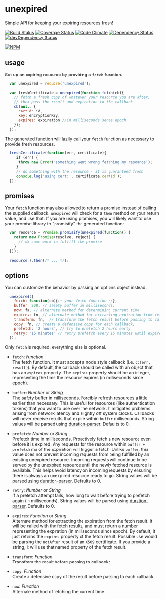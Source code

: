 # unexpired                          

Simple API for keeping your expiring resources fresh! 

[![Build Status](https://travis-ci.org/jamestalmage/unexpired.svg?branch=master)](https://travis-ci.org/jamestalmage/unexpired)
[![Coverage Status](https://coveralls.io/repos/jamestalmage/unexpired/badge.svg?branch=master)](https://coveralls.io/r/jamestalmage/unexpired?branch=master)
[![Code Climate](https://codeclimate.com/github/jamestalmage/unexpired/badges/gpa.svg)](https://codeclimate.com/github/jamestalmage/unexpired)
[![Dependency Status](https://david-dm.org/jamestalmage/unexpired.svg)](https://david-dm.org/jamestalmage/unexpired)
[![devDependency Status](https://david-dm.org/jamestalmage/unexpired/dev-status.svg)](https://david-dm.org/jamestalmage/unexpired#info=devDependencies)

[![NPM](https://nodei.co/npm/unexpired.png)](https://www.npmjs.com/package/unexpired/)

## usage

Set up an expiring resource by providing a `fetch` function.

```javascript
  var unexpired = require('unexpired');
  
  var freshCertificate = unexpired(function fetch(cb){
    // fetch a fresh copy of whatever your resource you are after,
    // then pass the result and expiration to the callback
    cb(null, {
      certId: id,
      key: encryptionKey,
      expires: expiration //in milliseconds sense epoch
    });
  });
```

The generated function will lazily call your `fetch` function as necessary to provide fresh resources.

```javascript
  freshCertificate(function(err, certificate){
     if (err) {
      throw new Error('something went wrong fetching my resource');
     }
     // do something with the resource - it is guaranteed fresh
     console.log('using cert:', certificate.certId );
  });
```

## promises
Your `fetch` function may also allowed to return a promise instead of calling the supplied callback.
`unexpired` will check for a `then` method on your return value, and use that. If you are using promises,
you will likely want to use your promise library to "promisify" the generated function:

```javascript
  var resource = Promise.promisify(unexpired(function() {
    return new Promise(resolve, reject) {
      // do some work to fulfill the promise
    }
  }));
  
  resource().then(/* ... */);
```

## options

You can customize the behavior by passing an options object instead.

```javascript
  unexpired({
    fetch: function(cb){/* your fetch function */},
    buffer: 200, // safety buffer in milliseconds,
    now: fn, // alternate method for determining current time
    expires: fn, // alternate method for extracting expiration from fetch result
    transform: fn,  // transform the fetch result before passing to callbacks
    copy: fn, // create a defensive copy for each callback,
    prefetch: '2 hours', // try to prefetch 2 hours early
    retry: '15 minutes' // retry prefetch every 15 minutes until expired
  });
```

Only `fetch` is required, everything else is optional.

  * `fetch`: _Function_ <br/>
         The fetch function. 
         It must accept a node style callback (i.e. `cb(err, result)`).
         By default, the callback should be called with an object that has an `expires` property.
         The `expires` property should be an integer, representing the time the resource expires 
         (in milliseconds since epoch).
         
  * `buffer`: _Number_ or _String_ <br/>
         The safety buffer in milliseconds.
         Forcibly refresh resources a little earlier than necessary.
         This is useful for resources (like authentication tokens) that you want to use over the network. 
         It mitigates problems arising from network latency and slightly off system clocks.
         Callbacks will never receive results that expire within `buffer` milliseconds.
         String values will be parsed using [duration-parser](https://www.npmjs.com/package/duration-parser).
         Defaults to 0.
         
  * `prefetch`: _Number_ or _String_ <br/>
         Prefetch time in milliseconds.
         Proactively fetch a new resource even before it is expired.
         Any requests for the resource within `buffer + prefetch` ms of the expiration will trigger a fetch.
         Unlike `buffer`, this value does not prevent incoming requests from being fulfilled by an existing
         unexpired resource. Incoming requests will continue to be served by the unexpired resource until
         the newly fetched resource is available.
         This helps avoid latency on incoming requests by ensuring there is always an unexpired resource ready to go.
         String values will be parsed using [duration-parser](https://www.npmjs.com/package/duration-parser).
         Defaults to 0.
  
  * `retry`: _Number_ or _String_ <br/>
         If a prefetch attempt fails, how long to wait before trying to prefetch again (in milliseconds).
         String values will be parsed using [duration-parser](https://www.npmjs.com/package/duration-parser).
         Defaults to 0.

  * `expires`: _Function_ or _String_ <br/>
         Alternate method for extracting the expiration from the fetch result.
         It will be called with the fetch results, and must return a number representing the expiration 
         (in milliseconds since epoch).
         By default, it just returns the `expires` property of the fetch result.
         Possible use would be parsing the `notAfter` result of an `X509` certificate.
         If you provide a string, it will use that named property of the fetch result.

  * `transform`: _Function_ <br/>
         Transform the result before passing to callbacks.
         
  * `copy`: _Function_ <br/>
         Create a defensive copy of the result before passing to each callback.
         
  * `now`: _Function_ <br/>
         Alternate method of fetching the current time.